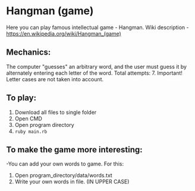 # Hangman (game)
Here you can play famous intellectual game - Hangman. Wiki description -https://en.wikipedia.org/wiki/Hangman_(game)

## Mechanics:

The computer "guesses" an arbitrary word, and the user must guess it by alternately entering each letter of the word. Total attempts: 7. Important! Letter cases are not taken into account.

## To play:
1) Download all files to single folder
2) Open CMD
3) Open program directory
4) ```ruby main.rb```
## To make the game more interesting:
-You can add your own words to game. For this:
1) Open program_directory/data/words.txt
2) Write your own words in file. (IN UPPER CASE)
